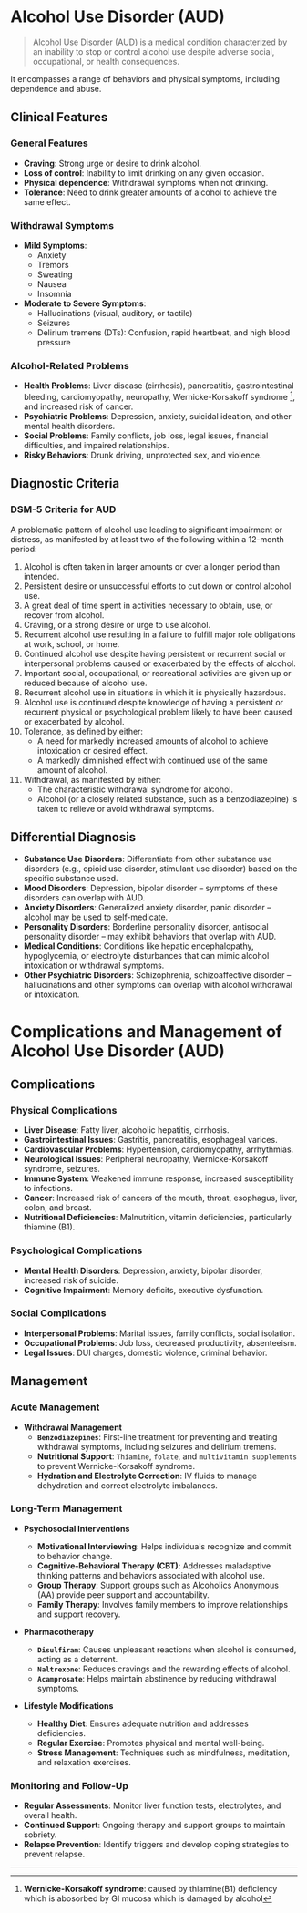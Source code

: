 # Alcohol Use Disorder (AUD)

> Alcohol Use Disorder (AUD) is a medical condition characterized by an inability to stop or control alcohol use despite adverse social, occupational, or health consequences.

It encompasses a range of behaviors and physical symptoms, including dependence and abuse.

## Clinical Features

### General Features

- **Craving**: Strong urge or desire to drink alcohol.
- **Loss of control**: Inability to limit drinking on any given occasion.
- **Physical dependence**: Withdrawal symptoms when not drinking.
- **Tolerance**: Need to drink greater amounts of alcohol to achieve the same effect.

### Withdrawal Symptoms

- **Mild Symptoms**:
  - Anxiety
  - Tremors
  - Sweating
  - Nausea
  - Insomnia
- **Moderate to Severe Symptoms**:
  - Hallucinations (visual, auditory, or tactile)
  - Seizures
  - Delirium tremens (DTs): Confusion, rapid heartbeat, and high blood pressure

### Alcohol-Related Problems

- **Health Problems**: Liver disease (cirrhosis), pancreatitis, gastrointestinal bleeding, cardiomyopathy, neuropathy, Wernicke-Korsakoff syndrome [^1], and increased risk of cancer.
- **Psychiatric Problems**: Depression, anxiety, suicidal ideation, and other mental health disorders.
- **Social Problems**: Family conflicts, job loss, legal issues, financial difficulties, and impaired relationships.
- **Risky Behaviors**: Drunk driving, unprotected sex, and violence.

[^1]: **Wernicke-Korsakoff syndrome**: caused by thiamine(B1) deficiency which is abosorbed by GI mucosa which is damaged by alcohol

## Diagnostic Criteria

### DSM-5 Criteria for AUD

A problematic pattern of alcohol use leading to significant impairment or distress, as manifested by at least two of the following within a 12-month period:

1. Alcohol is often taken in larger amounts or over a longer period than intended.
2. Persistent desire or unsuccessful efforts to cut down or control alcohol use.
3. A great deal of time spent in activities necessary to obtain, use, or recover from alcohol.
4. Craving, or a strong desire or urge to use alcohol.
5. Recurrent alcohol use resulting in a failure to fulfill major role obligations at work, school, or home.
6. Continued alcohol use despite having persistent or recurrent social or interpersonal problems caused or exacerbated by the effects of alcohol.
7. Important social, occupational, or recreational activities are given up or reduced because of alcohol use.
8. Recurrent alcohol use in situations in which it is physically hazardous.
9. Alcohol use is continued despite knowledge of having a persistent or recurrent physical or psychological problem likely to have been caused or exacerbated by alcohol.
10. Tolerance, as defined by either:
    - A need for markedly increased amounts of alcohol to achieve intoxication or desired effect.
    - A markedly diminished effect with continued use of the same amount of alcohol.
11. Withdrawal, as manifested by either:
    - The characteristic withdrawal syndrome for alcohol.
    - Alcohol (or a closely related substance, such as a benzodiazepine) is taken to relieve or avoid withdrawal symptoms.

## Differential Diagnosis

- **Substance Use Disorders**: Differentiate from other substance use disorders (e.g., opioid use disorder, stimulant use disorder) based on the specific substance used.
- **Mood Disorders**: Depression, bipolar disorder – symptoms of these disorders can overlap with AUD.
- **Anxiety Disorders**: Generalized anxiety disorder, panic disorder – alcohol may be used to self-medicate.
- **Personality Disorders**: Borderline personality disorder, antisocial personality disorder – may exhibit behaviors that overlap with AUD.
- **Medical Conditions**: Conditions like hepatic encephalopathy, hypoglycemia, or electrolyte disturbances that can mimic alcohol intoxication or withdrawal symptoms.
- **Other Psychiatric Disorders**: Schizophrenia, schizoaffective disorder – hallucinations and other symptoms can overlap with alcohol withdrawal or intoxication.

# Complications and Management of Alcohol Use Disorder (AUD)

## Complications

### Physical Complications

- **Liver Disease**: Fatty liver, alcoholic hepatitis, cirrhosis.
- **Gastrointestinal Issues**: Gastritis, pancreatitis, esophageal varices.
- **Cardiovascular Problems**: Hypertension, cardiomyopathy, arrhythmias.
- **Neurological Issues**: Peripheral neuropathy, Wernicke-Korsakoff syndrome, seizures.
- **Immune System**: Weakened immune response, increased susceptibility to infections.
- **Cancer**: Increased risk of cancers of the mouth, throat, esophagus, liver, colon, and breast.
- **Nutritional Deficiencies**: Malnutrition, vitamin deficiencies, particularly thiamine (B1).

### Psychological Complications

- **Mental Health Disorders**: Depression, anxiety, bipolar disorder, increased risk of suicide.
- **Cognitive Impairment**: Memory deficits, executive dysfunction.

### Social Complications

- **Interpersonal Problems**: Marital issues, family conflicts, social isolation.
- **Occupational Problems**: Job loss, decreased productivity, absenteeism.
- **Legal Issues**: DUI charges, domestic violence, criminal behavior.

## Management

### Acute Management

- **Withdrawal Management**
  - **`Benzodiazepines`**: First-line treatment for preventing and treating withdrawal symptoms, including seizures and delirium tremens.
  - **Nutritional Support**: `Thiamine`, `folate`, and `multivitamin supplements` to prevent Wernicke-Korsakoff syndrome.
  - **Hydration and Electrolyte Correction**: IV fluids to manage dehydration and correct electrolyte imbalances.

### Long-Term Management

- **Psychosocial Interventions**

  - **Motivational Interviewing**: Helps individuals recognize and commit to behavior change.
  - **Cognitive-Behavioral Therapy (CBT)**: Addresses maladaptive thinking patterns and behaviors associated with alcohol use.
  - **Group Therapy**: Support groups such as Alcoholics Anonymous (AA) provide peer support and accountability.
  - **Family Therapy**: Involves family members to improve relationships and support recovery.

- **Pharmacotherapy**

  - **`Disulfiram`**: Causes unpleasant reactions when alcohol is consumed, acting as a deterrent.
  - **`Naltrexone`**: Reduces cravings and the rewarding effects of alcohol.
  - **`Acamprosate`**: Helps maintain abstinence by reducing withdrawal symptoms.

- **Lifestyle Modifications**
  - **Healthy Diet**: Ensures adequate nutrition and addresses deficiencies.
  - **Regular Exercise**: Promotes physical and mental well-being.
  - **Stress Management**: Techniques such as mindfulness, meditation, and relaxation exercises.

### Monitoring and Follow-Up

- **Regular Assessments**: Monitor liver function tests, electrolytes, and overall health.
- **Continued Support**: Ongoing therapy and support groups to maintain sobriety.
- **Relapse Prevention**: Identify triggers and develop coping strategies to prevent relapse.

---
